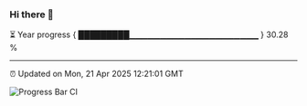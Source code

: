 ### Hi there 👋

⏳ Year progress { █████████▁▁▁▁▁▁▁▁▁▁▁▁▁▁▁▁▁▁▁▁▁ } 30.28 %

---

⏰ Updated on Mon, 21 Apr 2025 12:21:01 GMT

![Progress Bar CI](https://github.com/Shyam-Makwana/GitHub-Actions-Demo/workflows/Progress%20Bar%20CI/badge.svg)
